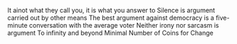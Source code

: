 It ainot what they call you, it is what you answer to
Silence is argument carried out by other means
The best argument against democracy is a five-minute conversation with the average voter
Neither irony nor sarcasm is argument
To infinity and beyond
Minimal Number of Coins for Change
